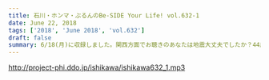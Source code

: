 ```yaml
---
title: 石川・ホンマ・ぶるんのBe-SIDE Your Life! vol.632-1
date: June 22, 2018
tags: ['2018', 'June 2018', 'vol.632']
draft: false
summary: 6/18(月)に収録しました。関西方面でお聴きのあなたは地震大丈夫でしたか？44歳の石川さん。多忙です…MIURA
---
```


http://project-phi.ddo.jp/ishikawa/ishikawa632_1.mp3